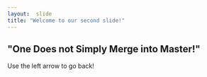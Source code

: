 ```yaml
---
layout:  slide
title: "Welcome to our second slide!"
---
```

"One Does not Simply Merge into Master!"
---
Use the left arrow to go back!
